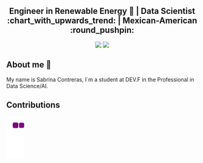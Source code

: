 <h2 align="center"> Engineer in Renewable Energy 🌱  | Data Scientist :chart_with_upwards_trend: | Mexican-American :round_pushpin: </h2>

<div align="center">
  <img height="170em" src="https://github-readme-stats.vercel.app/api?username=SABRIS13&show_icons=true&theme=vue&include_all_commits=true&count_private=true"/>
  <img height="150em" src="https://github-readme-stats.vercel.app/api/top-langs/?username=SABRIS13&layout=compact&langs_count=7&theme=vue"/>
</div>

## About me :rose: 
<p> My name is Sabrina Contreras, I´m a student at DEV.F in the Professional in Data Science/AI. <br> 
</p>


  <h2> Contributions </h2>
  
![snake gif](https://github.com/SABRIS13/SABRIS13/blob/output/github-contribution-grid-snake.gif)

 


<!--
**SABRIS13/SABRIS13** is a ✨ _special_ ✨ repository because its `README.md` (this file) appears on your GitHub profile.
<div align="center">

## Fun facts
###### :notebook_with_decorative_cover:Booklover 
###### 
[![Proyecto-Forbes-Richest-Atheletes](https://github-readme-stats.vercel.app/api/pin/?username=SABRIS13&repo=Proyecto-Forbes-Richest-Atheletes)](https://github.com/SABRIS13/Proyecto-Forbes-Richest-Atheletes&data-theme="dark-theme">)

</div>

Here are some ideas to get you started:

- 🔭 I’m currently working on ...
- 🌱 I’m currently learning ...
- 👯 I’m looking to collaborate on ...
- 🤔 I’m looking for help with ...
- 💬 Ask me about ...
- 📫 How to reach me: ...
- 😄 Pronouns: ...
- ⚡ Fun fact: ...
-->
